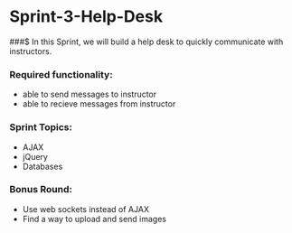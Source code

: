 # Sprint-3-Help-Desk

###$ In this Sprint, we will build a help desk to quickly communicate with instructors.

### Required functionality:
- able to send messages to instructor
- able to recieve messages from instructor

### Sprint Topics:
- AJAX
- jQuery
- Databases

### Bonus Round:
- Use web sockets instead of AJAX
- Find a way to upload and send images

